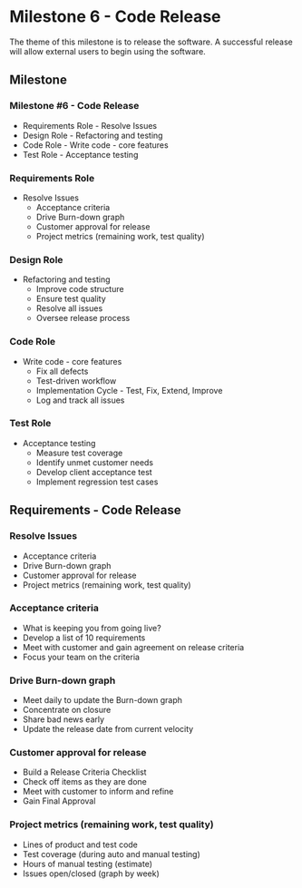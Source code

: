 # Milestone 6 - Code Release

The theme of this milestone is to release the software.
A successful release will allow external users to begin using the software.


## Milestone

### Milestone #6 - Code Release
* Requirements Role - Resolve Issues
* Design Role - Refactoring and testing
* Code Role - Write code - core features
* Test Role - Acceptance testing
        

###  Requirements Role
* Resolve Issues
    * Acceptance criteria
    * Drive Burn-down graph
    * Customer approval for release
    * Project metrics (remaining work, test quality)


###  Design Role
* Refactoring and testing
    * Improve code structure
    * Ensure test quality 
    * Resolve all issues
    * Oversee release process


### Code Role
* Write code - core features
    * Fix all defects
    * Test-driven workflow
    * Implementation Cycle - Test, Fix, Extend, Improve 
    * Log and track all issues


### Test Role
* Acceptance testing
    * Measure test coverage
    * Identify unmet customer needs
    * Develop client acceptance test 
    * Implement regression test cases



## Requirements - Code Release

### Resolve Issues
* Acceptance criteria
* Drive Burn-down graph
* Customer approval for release
* Project metrics (remaining work, test quality)


### Acceptance criteria
* What is keeping you from going live?
* Develop a list of 10 requirements
* Meet with customer and gain agreement on release criteria
* Focus your team on the criteria


### Drive Burn-down graph
* Meet daily to update the Burn-down graph
* Concentrate on closure
* Share bad news early
* Update the release date from current velocity


### Customer approval for release
* Build a Release Criteria Checklist
* Check off items as they are done
* Meet with customer to inform and refine
* Gain Final Approval 


### Project metrics (remaining work, test quality)
* Lines of product and test code
* Test coverage (during auto and manual testing)
* Hours of manual testing (estimate)
* Issues open/closed (graph by week)

